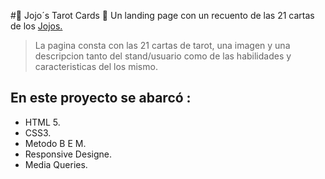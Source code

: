 #🎴 Jojo´s Tarot Cards  🎴 
Un landing page con un recuento de las 21 cartas de los  [Jojos.](https://es.wikipedia.org/wiki/JoJo%27s_Bizarre_Adventure "jojos")
>La pagina consta con las 21 cartas de tarot, una imagen  y una descripcion tanto del stand/usuario como de las habilidades y caracteristicas del los mismo.

## En este proyecto se abarcó :
* HTML 5.
* CSS3.
* Metodo B E M.
* Responsive Designe.
* Media Queries.